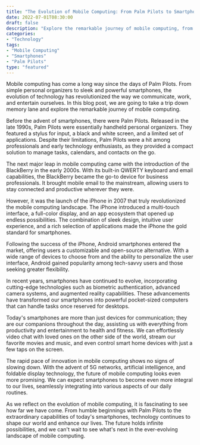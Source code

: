 ```yaml
---
title: "The Evolution of Mobile Computing: From Palm Pilots to Smartphones"
date: 2022-07-01T08:30:00
draft: false
description: "Explore the remarkable journey of mobile computing, from the humble beginnings of Palm Pilots to the extraordinary capabilities of today's smartphones."
categories:
- "Technology"
tags:
- "Mobile Computing"
- "Smartphones"
- "Palm Pilots"
type: "featured"
---
```


Mobile computing has come a long way since the days of Palm Pilots. From simple personal organizers to sleek and powerful smartphones, the evolution of technology has revolutionized the way we communicate, work, and entertain ourselves. In this blog post, we are going to take a trip down memory lane and explore the remarkable journey of mobile computing.

Before the advent of smartphones, there were Palm Pilots. Released in the late 1990s, Palm Pilots were essentially handheld personal organizers. They featured a stylus for input, a black and white screen, and a limited set of applications. Despite their limitations, Palm Pilots were a hit among professionals and early technology enthusiasts, as they provided a compact solution to manage tasks, calendars, and contacts on the go.

The next major leap in mobile computing came with the introduction of the BlackBerry in the early 2000s. With its built-in QWERTY keyboard and email capabilities, the BlackBerry became the go-to device for business professionals. It brought mobile email to the mainstream, allowing users to stay connected and productive wherever they were.

However, it was the launch of the iPhone in 2007 that truly revolutionized the mobile computing landscape. The iPhone introduced a multi-touch interface, a full-color display, and an app ecosystem that opened up endless possibilities. The combination of sleek design, intuitive user experience, and a rich selection of applications made the iPhone the gold standard for smartphones.

Following the success of the iPhone, Android smartphones entered the market, offering users a customizable and open-source alternative. With a wide range of devices to choose from and the ability to personalize the user interface, Android gained popularity among tech-savvy users and those seeking greater flexibility.

In recent years, smartphones have continued to evolve, incorporating cutting-edge technologies such as biometric authentication, advanced camera systems, and augmented reality capabilities. These advancements have transformed our smartphones into powerful pocket-sized computers that can handle tasks once reserved for desktops.

Today's smartphones are more than just devices for communication; they are our companions throughout the day, assisting us with everything from productivity and entertainment to health and fitness. We can effortlessly video chat with loved ones on the other side of the world, stream our favorite movies and music, and even control smart home devices with just a few taps on the screen.

The rapid pace of innovation in mobile computing shows no signs of slowing down. With the advent of 5G networks, artificial intelligence, and foldable display technology, the future of mobile computing looks even more promising. We can expect smartphones to become even more integral to our lives, seamlessly integrating into various aspects of our daily routines.

As we reflect on the evolution of mobile computing, it is fascinating to see how far we have come. From humble beginnings with Palm Pilots to the extraordinary capabilities of today's smartphones, technology continues to shape our world and enhance our lives. The future holds infinite possibilities, and we can't wait to see what's next in the ever-evolving landscape of mobile computing.
